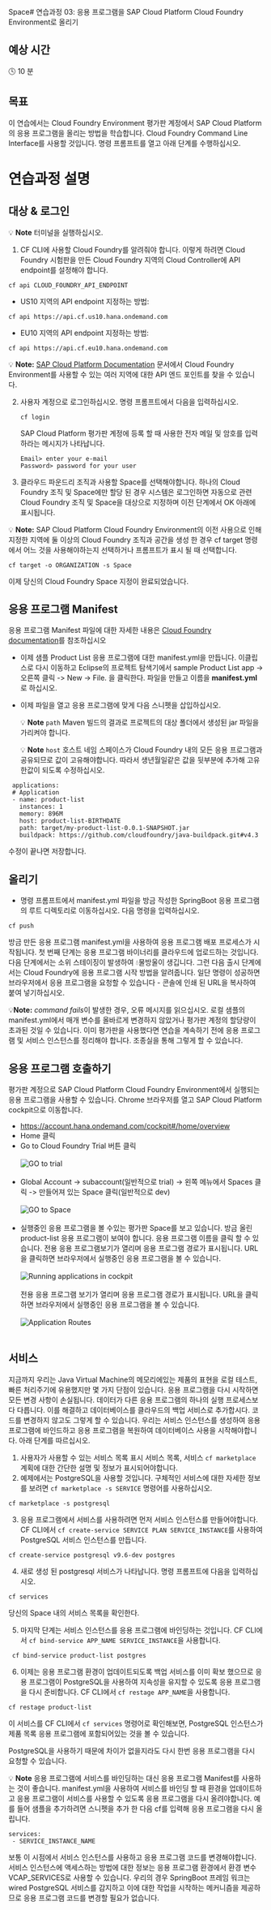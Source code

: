 Space# 연습과정 03: 응용 프로그램을 SAP Cloud Platform Cloud Foundry Environment로 올리기

## 예상 시간

:clock4: 10 분

## 목표
이 연습에서는 Cloud Foundry Environment 평가판 계정에서 SAP Cloud Platform의 응용 프로그램을 올리는 방법을 학습합니다. Cloud Foundry Command Line Interface를 사용할 것입니다. 명령 프롬프트를 열고 아래 단계를 수행하십시오.

# 연습과정 설명
## 대상 & 로그인

:bulb: **Note** 터미널을 실행하십시오.

1. CF CLI에 사용할 Cloud Foundry를 알려줘야 합니다. 이렇게 하려면 Cloud Foundry 시험판을 만든 Cloud Foundry 지역의 Cloud Controller에 API endpoint를 설정해야 합니다.
```
cf api CLOUD_FOUNDRY_API_ENDPOINT
```

- US10 지역의 API endpoint 지정하는 방법:
```
cf api https://api.cf.us10.hana.ondemand.com
```
 - EU10 지역의 API endpoint 지정하는 방법:
```
cf api https://api.cf.eu10.hana.ondemand.com
```
:bulb: **Note:** [SAP Cloud Platform Documentation](https://help.sap.com/viewer/65de2977205c403bbc107264b8eccf4b/Cloud/en-US/350356d1dc314d3199dca15bd2ab9b0e.html) 문서에서 Cloud Foundry Environment를 사용할 수 있는 여러 지역에 대한 API 엔드 포인트를 찾을 수 있습니다.

2. 사용자 계정으로 로그인하십시오. 명령 프롬프트에서 다음을 입력하십시오.
	```
	cf login
	```

	SAP Cloud Platform 평가판 계정에 등록 할 때 사용한 전자 메일 및 암호를 입력하라는 메시지가 나타납니다.

	```
	Email> enter your e-mail
	Password> password for your user
	```
3. 클라우드 파운드리 조직과 사용할 Space를 선택해야합니다. 하나의 Cloud Foundry 조직 및 Space에만 할당 된 경우 시스템은 로그인하면 자동으로 관련 Cloud Foundry 조직 및 Space을 대상으로 지정하며 이전 단계에서 OK 아래에 표시됩니다.

:bulb: **Note:** SAP Cloud Platform Cloud Foundry Environment의 이전 사용으로 인해 지정한 지역에 둘 이상의 Cloud Foundry 조직과 공간을 생성 한 경우 cf target 명령에서 어느 것을 사용해야하는지 선택하거나 프롬프트가 표시 될 때 선택합니다.
```
cf target -o ORGANIZATION -s Space
```

이제 당신의 Cloud Foundry Space 지정이 완료되었습니다.

## 응용 프로그램 Manifest

응용 프로그램 Manifest 파일에 대한 자세한 내용은 [Cloud Foundry documentation](https://docs.cloudfoundry.org/devguide/deploy-apps/manifest.html)를 참조하십시오

* 이제 샘플 Product List 응용 프로그램에 대한 manifest.yml을 만듭니다. 이클립스로 다시 이동하고 Eclipse의 프로젝트 탐색기에서 sample Product List app -> 오른쪽 클릭 -> New -> File. 을 클릭한다. 파일을 만들고 이름을 **manifest.yml**로 하십시오.

* 이제 파일을 열고 응용 프로그램에 맞게 다음 스니펫을 삽입하십시오.

  :bulb: **Note** ```path``` Maven 빌드의 결과로 프로젝트의 대상 폴더에서 생성된 jar 파일을 가리켜야 합니다.

  :bulb: **Note** ```host``` 호스트 네임 스페이스가 Cloud Foundry 내의 모든 응용 프로그램과 공유되므로 값이 고유해야합니다. 따라서 생년월일같은 값을 뒷부분에 추가해 고유한값이 되도록 수정하십시오.

```Configuration
 applications:
 # Application
 - name: product-list
   instances: 1
   memory: 896M
   host: product-list-BIRTHDATE
   path: target/my-product-list-0.0.1-SNAPSHOT.jar
   buildpack: https://github.com/cloudfoundry/java-buildpack.git#v4.3
```
수정이 끝나면 저장합니다.

## 올리기
- 명령 프롬프트에서 manifest.yml 파일을 방금 작성한 SpringBoot 응용 프로그램의 루트 디렉토리로 이동하십시오. 다음 명령을 입력하십시오.
```
cf push
```
방금 만든 응용 프로그램 manifest.yml을 사용하여 응용 프로그램 배포 프로세스가 시작됩니다. 첫 번째 단계는 응용 프로그램 바이너리를 클라우드에 업로드하는 것입니다. 다음 단계에서는 소위 스테이징이 발생하여 :droplet:물방울이 생깁니다. 그런 다음 출시 단계에서는 Cloud Foundry에 응용 프로그램 시작 방법을 알려줍니다. 일단 명령이 성공하면 브라우저에서 응용 프로그램을 요청할 수 있습니다 - 콘솔에 인쇄 된 URL을 복사하여 붙여 넣기하십시오.

:bulb:**Note:** *command fails*이 발생한 경우, 오류 메시지를 읽으십시오. 로컬 샘플의 manifest.yml에서 매개 변수를 올바르게 변경하지 않았거나 평가판 계정의 할당량이 초과된 것일 수 있습니다. 이미 평가판을 사용했다면 연습을 계속하기 전에 응용 프로그램 및 서비스 인스턴스를 정리해야 합니다. 조종실을 통해 그렇게 할 수 있습니다.

## 응용 프로그램 호출하기
평가판 계정으로 SAP Cloud Platform Cloud Foundry Environment에서 실행되는 응용 프로그램을 사용할 수 있습니다. Chrome 브라우저를 열고 SAP Cloud Platform cockpit으로 이동합니다.
- https://account.hana.ondemand.com/cockpit#/home/overview
- Home 클릭
- Go to Cloud Foundry Trial 버튼 클릭
<br><br>
![GO to trial](/img/go_to_trial_button.png?raw=true)
<br><br>
- Global Account -> subaccount(일반적으로 trial) -> 왼쪽 메뉴에서 Spaces 클릭 -> 만들어져 있는 Space 클릭(일반적으로 dev)
<br><br>
![GO to Space](/img/cockpit_CF_Space_org.png?raw=true)
<br><br>
- 실행중인 응용 프로그램을 볼 수있는 평가판 Space를 보고 있습니다. 방금 올린 product-list 응용 프로그램이 보여야 합니다. 응용 프로그램 이름을 클릭 할 수 있습니다. 전용 응용 프로그램보기가 열리며 응용 프로그램 경로가 표시됩니다. URL을 클릭하면 브라우저에서 실행중인 응용 프로그램을 볼 수 있습니다.
<br><br>
![Running applications in cockpit](/img/running_app_cockpit.png?raw=true)
<br><br>
전용 응용 프로그램 보기가 열리며 응용 프로그램 경로가 표시됩니다. URL을 클릭하면 브라우저에서 실행중인 응용 프로그램을 볼 수 있습니다.
<br><br>
![Application Routes](/img/application_routes_cockpit.png?raw=true)
<br><br>


## 서비스
지금까지 우리는 Java Virtual Machine의 메모리에있는 제품의 표현을 로컬 테스트, 빠른 처리주기에 유용했지만 몇 가지 단점이 있습니다. 응용 프로그램을 다시 시작하면 모든 변경 사항이 손실됩니다. 데이터가 다른 응용 프로그램의 하나의 실행 프로세스보다 다릅니다. 이를 해결하고 데이터베이스를 클라우드의 백업 서비스로 추가합시다. 코드를 변경하지 않고도 그렇게 할 수 있습니다. 우리는 서비스 인스턴스를 생성하여 응용 프로그램에 바인드하고 응용 프로그램을 복원하여 데이터베이스 사용을 시작해야합니다. 아래 단계를 따르십시오.
1. 사용자가 사용할 수 있는 서비스 목록 표시 서비스 목록, 서비스 ```cf marketplace``` 계획에 대한 간단한 설명 및 정보가 표시되어야합니다.
2. 예제에서는 PostgreSQL을 사용할 것입니다. 구체적인 서비스에 대한 자세한 정보를 보려면 `cf marketplace -s SERVICE` 명령어를 사용하십시오.

  ```
  cf marketplace -s postgresql
  ```

3. 응용 프로그램에서 서비스를 사용하려면 먼저 서비스 인스턴스를 만들어야합니다.
CF CLI에서 `cf create-service SERVICE PLAN SERVICE_INSTANCE`를 사용하여 PostgreSQL 서비스 인스턴스를 만듭니다.

  ```
  cf create-service postgresql v9.6-dev postgres
  ```

4. 새로 생성 된 postgresql 서비스가 나타납니다. 명령 프롬프트에 다음을 입력하십시오.

  ```
  cf services
  ```
당신의 Space 내의 서비스 목록을 확인한다.

5. 마지막 단계는 서비스 인스턴스를 응용 프로그램에 바인딩하는 것입니다.
CF CLI에서 `cf bind-service APP_NAME SERVICE_INSTANCE`을 사용합니다.

```
 cf bind-service product-list postgres
```
6. 이제는 응용 프로그램 환경이 업데이트되도록 백업 서비스를 이미 확보 했으므로 응용 프로그램이 PostgreSQL을 사용하여 지속성을 유지할 수 있도록 응용 프로그램을 다시 준비합니다.
CF CLI에서 `cf restage APP_NAME`을 사용합니다.

  ```
  cf restage product-list
  ```

이 서비스를 CF CLI에서 ```cf services``` 명령어로 확인해보면, PostgreSQL 인스턴스가 제품 목록 응용 프로그램에 포함되어있는 것을 볼 수 있습니다.

PostgreSQL을 사용하기 때문에 차이가 없을지라도 다시 한번 응용 프로그램을 다시 요청할 수 있습니다.

:bulb: **Note** 응용 프로그램에 서비스를 바인딩하는 대신 응용 프로그램 Manifest를 사용하는 것이 좋습니다. manifest.yml을 사용하여 서비스를 바인딩 할 때 환경을 업데이트하고 응용 프로그램이 서비스를 사용할 수 있도록 응용 프로그램을 다시 올려야합니다. 예를 들어 샘플을 추가하려면 스니펫을 추가 한 다음 cf를 입력해 응용 프로그램을 다시 올립니다.

```Config
services:
 - SERVICE_INSTANCE_NAME
```

보통 이 시점에서 서비스 인스턴스를 사용하고 응용 프로그램 코드를 변경해야합니다. 서비스 인스턴스에 액세스하는 방법에 대한 정보는 응용 프로그램 환경에서 환경 변수 VCAP_SERVICES로 사용할 수 있습니다. 우리의 경우 SpringBoot 프레임 워크는 wired PostgreSQL 서비스를 감지하고 이에 대한 작업을 시작하는 메커니즘을 제공하므로 응용 프로그램 코드를 변경할 필요가 없습니다.
